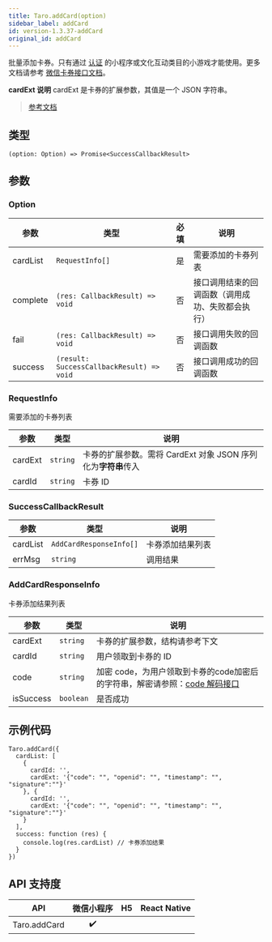 ```yaml
---
title: Taro.addCard(option)
sidebar_label: addCard
id: version-1.3.37-addCard
original_id: addCard
---
```


批量添加卡券。只有通过 [认证](https://developers.weixin.qq.com/miniprogram/product/renzheng.html) 的小程序或文化互动类目的小游戏才能使用。更多文档请参考 [微信卡券接口文档](https://mp.weixin.qq.com/cgi-bin/announce?action=getannouncement&key=1490190158&version=1&lang=zh_CN&platform=2)。

**cardExt 说明**
cardExt 是卡券的扩展参数，其值是一个 JSON 字符串。

> [参考文档](https://developers.weixin.qq.com/miniprogram/dev/api/open-api/card/wx.addCard.html)

## 类型

```tsx
(option: Option) => Promise<SuccessCallbackResult>
```

## 参数

### Option

| 参数 | 类型 | 必填 | 说明 |
| --- | --- | :---: | --- |
| cardList | `RequestInfo[]` | 是 | 需要添加的卡券列表 |
| complete | `(res: CallbackResult) => void` | 否 | 接口调用结束的回调函数（调用成功、失败都会执行） |
| fail | `(res: CallbackResult) => void` | 否 | 接口调用失败的回调函数 |
| success | `(result: SuccessCallbackResult) => void` | 否 | 接口调用成功的回调函数 |

### RequestInfo

需要添加的卡券列表

| 参数 | 类型 | 说明 |
| --- | --- | --- |
| cardExt | `string` | 卡券的扩展参数。需将 CardExt 对象 JSON 序列化为**字符串**传入 |
| cardId | `string` | 卡券 ID |

### SuccessCallbackResult

| 参数 | 类型 | 说明 |
| --- | --- | --- |
| cardList | `AddCardResponseInfo[]` | 卡券添加结果列表 |
| errMsg | `string` | 调用结果 |

### AddCardResponseInfo

卡券添加结果列表

| 参数 | 类型 | 说明 |
| --- | --- | --- |
| cardExt | `string` | 卡券的扩展参数，结构请参考下文 |
| cardId | `string` | 用户领取到卡券的 ID |
| code | `string` | 加密 code，为用户领取到卡券的code加密后的字符串，解密请参照：[code 解码接口](https://mp.weixin.qq.com/wiki?t=resource/res_main&id=mp1499332673_Unm7V) |
| isSuccess | `boolean` | 是否成功 |

## 示例代码

```tsx
Taro.addCard({
  cardList: [
    {
      cardId: '',
      cardExt: '{"code": "", "openid": "", "timestamp": "", "signature":""}'
    }, {
      cardId: '',
      cardExt: '{"code": "", "openid": "", "timestamp": "", "signature":""}'
    }
  ],
  success: function (res) {
    console.log(res.cardList) // 卡券添加结果
  }
})
```

## API 支持度

| API | 微信小程序 | H5 | React Native |
| :---: | :---: | :---: | :---: |
| Taro.addCard | ✔️ |  |  |
